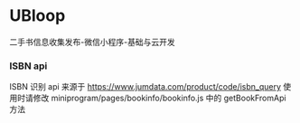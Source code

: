 # UBloop
二手书信息收集发布-微信小程序-基础与云开发


### ISBN api
ISBN 识别 api 来源于 https://www.jumdata.com/product/code/isbn_query
使用时请修改 miniprogram/pages/bookinfo/bookinfo.js 中的 getBookFromApi 方法

